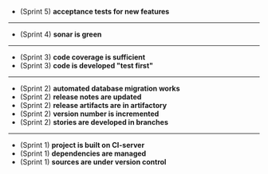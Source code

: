 * (Sprint 5) **acceptance tests for new features**

---

* (Sprint 4) **sonar is green**

---

* (Sprint 3) **code coverage is sufficient**
* (Sprint 3) **code is developed "test first"**

---

* (Sprint 2) **automated database migration works**
* (Sprint 2) **release notes are updated**
* (Sprint 2) **release artifacts are in artifactory**
* (Sprint 2) **version number is incremented**
* (Sprint 2) **stories are developed in branches**

---

* (Sprint 1) **project is built on CI-server**
* (Sprint 1) **dependencies are managed**
* (Sprint 1) **sources are under version control**

